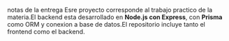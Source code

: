 notas de la entrega
Esre proyecto corresponde al trabajo practico de la materia.El backend esta desarrollado en **Node.js con Express**, con **Prisma** como ORM y conexion a base de datos.El repositorio incluye tanto el frontend como el backend.
